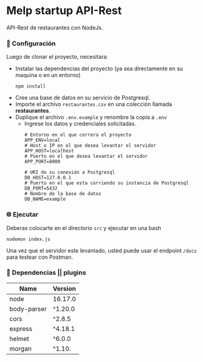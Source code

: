 # Melp startup API-Rest

API-Rest de restaurantes con NodeJs.

### 🚧 Configuración
Luego de clonar el proyecto, necesitara:
- Instalar las dependencias del proyecto (ya sea directamente en su maquina o en un entorno)
    ```
    npm install
    ```
- Cree una base de datos en su servicio de Postgresql.
- Importe el archivo `restaurantes.csv` en una colección llamada **restaurantes**.
- Duplique el archivo `.env.example` y renombre la copia a `.env`
    - Ingrese los datos y credenciales solicitadas.
        ```
        # Entorno en el que correra el proyecto
        APP_ENV=local
        # Host o IP en el que desea levantar el servidor
        APP_HOST=localhost
        # Puerto en el que desea levantar el servidor
        APP_PORT=8000

        # URI de su conexión a Postgresql 
        DB_HOST=127.0.0.1
        # Puerto en el que esta corriendo su instancia de Postgresql
        DB_PORT=5432
        # Nombre de la base de datos
        DB_NAME=example
        ```


### 🌐 Ejecutar
Deberas colocarte en el directorio `src` y ejecutar en una bash
```
nodemon index.js
```

Una vez que el servidor este levantado, usted puede usar el endpoint `/docs` para testear con Postman.

### 🧰 Dependencias || plugins
| Name | Version |
| ---- | ---- |
| node | 16.17.0 |
|body-parser | ^1.20.0 |
|cors | ^2.8.5 |
|express | ^4.18.1 |
|helmet | ^6.0.0 |
|morgan | ^1.10. |